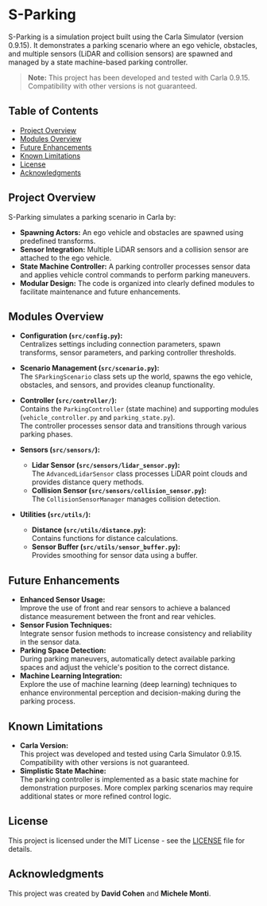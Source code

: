 # S-Parking

S-Parking is a simulation project built using the Carla Simulator (version 0.9.15). It demonstrates a parking scenario where an ego vehicle, obstacles, and multiple sensors (LiDAR and collision sensors) are spawned and managed by a state machine-based parking controller.

> **Note:** This project has been developed and tested with Carla 0.9.15. Compatibility with other versions is not guaranteed.

## Table of Contents

- [Project Overview](#project-overview)
- [Modules Overview](#modules-overview)
- [Future Enhancements](#future-enhancements)
- [Known Limitations](#known-limitations)
- [License](#license)
- [Acknowledgments](#acknowledgments)

## Project Overview

S-Parking simulates a parking scenario in Carla by:

- **Spawning Actors:** An ego vehicle and obstacles are spawned using predefined transforms.
- **Sensor Integration:** Multiple LiDAR sensors and a collision sensor are attached to the ego vehicle.
- **State Machine Controller:** A parking controller processes sensor data and applies vehicle control commands to perform parking maneuvers.
- **Modular Design:** The code is organized into clearly defined modules to facilitate maintenance and future enhancements.

## Modules Overview

- **Configuration (`src/config.py`):**  
  Centralizes settings including connection parameters, spawn transforms, sensor parameters, and parking controller thresholds.

- **Scenario Management (`src/scenario.py`):**  
  The `SParkingScenario` class sets up the world, spawns the ego vehicle, obstacles, and sensors, and provides cleanup functionality.

- **Controller (`src/controller/`):**  
  Contains the `ParkingController` (state machine) and supporting modules (`vehicle_controller.py` and `parking_state.py`).  
  The controller processes sensor data and transitions through various parking phases.

- **Sensors (`src/sensors/`):**  
  - **Lidar Sensor (`src/sensors/lidar_sensor.py`):**  
    The `AdvancedLidarSensor` class processes LiDAR point clouds and provides distance query methods.
  - **Collision Sensor (`src/sensors/collision_sensor.py`):**  
    The `CollisionSensorManager` manages collision detection.

- **Utilities (`src/utils/`):**  
  - **Distance (`src/utils/distance.py`):**  
    Contains functions for distance calculations.
  - **Sensor Buffer (`src/utils/sensor_buffer.py`):**  
    Provides smoothing for sensor data using a buffer.

## Future Enhancements

- **Enhanced Sensor Usage:**  
  Improve the use of front and rear sensors to achieve a balanced distance measurement between the front and rear vehicles.
- **Sensor Fusion Techniques:**  
  Integrate sensor fusion methods to increase consistency and reliability in the sensor data.
- **Parking Space Detection:**  
  During parking maneuvers, automatically detect available parking spaces and adjust the vehicle's position to the correct distance.
- **Machine Learning Integration:**  
  Explore the use of machine learning (deep learning) techniques to enhance environmental perception and decision-making during the parking process.

## Known Limitations

- **Carla Version:**  
  This project was developed and tested using Carla Simulator 0.9.15. Compatibility with other versions is not guaranteed.
- **Simplistic State Machine:**  
  The parking controller is implemented as a basic state machine for demonstration purposes. More complex parking scenarios may require additional states or more refined control logic.

## License

This project is licensed under the MIT License - see the [LICENSE](LICENSE) file for details.

## Acknowledgments

This project was created by **David Cohen** and **Michele Monti**.